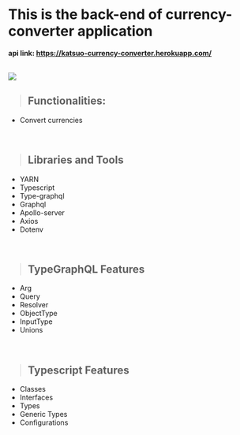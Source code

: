 # **This is the back-end of currency-converter application**

**api link: https://katsuo-currency-converter.herokuapp.com/**

<br>

<img src="https://i.imgur.com/gJaRxtZ.jpg">

<br>

> ## Functionalities:

* Convert currencies

<br>

> ## Libraries and Tools

* YARN
* Typescript
* Type-graphql
* Graphql
* Apollo-server
* Axios
* Dotenv

<br>

> ## TypeGraphQL Features 

* Arg
* Query 
* Resolver 
* ObjectType
* InputType
* Unions

<br>

> ## Typescript Features

* Classes
* Interfaces
* Types
* Generic Types
* Configurations
